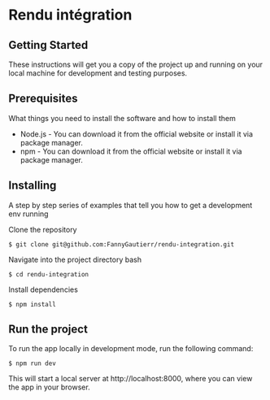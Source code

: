 # Rendu intégration

## Getting Started

These instructions will get you a copy of the project up and running on your local machine for development and testing purposes.

## Prerequisites
What things you need to install the software and how to install them

- Node.js - You can download it from the official website or install it via package manager.
- npm - You can download it from the official website or install it via package manager.

## Installing

A step by step series of examples that tell you how to get a development env running

Clone the repository
```shell
$ git clone git@github.com:FannyGautierr/rendu-integration.git
```
Navigate into the project directory
bash
```shell
$ cd rendu-integration
```
Install dependencies
``` shell
$ npm install
```

## Run the project

To run the app locally in development mode, run the following command:
```shell
$ npm run dev
```
This will start a local server at http://localhost:8000, where you can view the app in your browser.